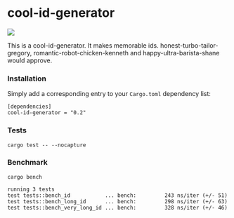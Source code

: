 
# cool-id-generator

[![](http://meritbadge.herokuapp.com/cool-id-generator)](https://crates.io/crates/cool-id-generator)

This is a cool-id-generator.
It makes memorable ids.
honest-turbo-tailor-gregory, romantic-robot-chicken-kenneth and happy-ultra-barista-shane would approve.

### Installation

Simply add a corresponding entry to your `Cargo.toml` dependency list:

```toml,ignore
[dependencies]
cool-id-generator = "0.2"
```

### Tests

`cargo test -- --nocapture`

### Benchmark

`cargo bench`

```
running 3 tests
test tests::bench_id           ... bench:         243 ns/iter (+/- 51)
test tests::bench_long_id      ... bench:         298 ns/iter (+/- 63)
test tests::bench_very_long_id ... bench:         328 ns/iter (+/- 46)
```